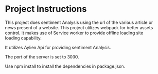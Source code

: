 # Project Instructions

This project does sentiment Analysis using the url of the various article or news present of a website. This project utilizes webpack for better assets control. It makes use of Service worker to provide offline loading site loading capability.

It utilizes Aylien Api for providing sentiment Analysis.

The port of the server is set to 3000.

Use npm install to install the dependencies in package.json.
